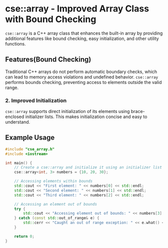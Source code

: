 # cse::array - Improved Array Class with Bound Checking

`cse::array` is a C++ array class that enhances the built-in array by providing additional features like bound checking, easy initialization, and other utility functions.

## Features(Bound Checking)

Traditional C++ arrays do not perform automatic boundary checks, which can lead to memory access violations and undefined behavior. `cse::array` performs bounds checking, preventing access to elements outside the valid range.

### 2. Improved Initialization

`cse::array` supports direct initialization of its elements using brace-enclosed initializer lists. This makes initialization concise and easy to understand.


## Example Usage

```cpp
#include "cse_array.h"
#include <iostream>

int main() {
    // Create a cse::array and initialize it using an initializer list
    cse::array<int, 3> numbers = {10, 20, 30};

    // Accessing elements within bounds
    std::cout << "First element: " << numbers[0] << std::endl;
    std::cout << "Second element: " << numbers[1] << std::endl;
    std::cout << "Third element: " << numbers[2] << std::endl;

    // Accessing an element out of bounds
    try {
        std::cout << "Accessing element out of bounds: " << numbers[3] << std::endl;
    } catch (const std::out_of_range& e) {
        std::cerr << "Caught an out of range exception: " << e.what() << std::endl;
    }

    return 0;
}
